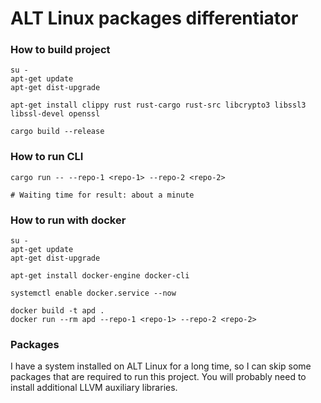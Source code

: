 # ALT Linux packages differentiator

### How to build project

```
su -
apt-get update
apt-get dist-upgrade

apt-get install clippy rust rust-cargo rust-src libcrypto3 libssl3 libssl-devel openssl

cargo build --release
```

### How to run CLI

```
cargo run -- --repo-1 <repo-1> --repo-2 <repo-2>

# Waiting time for result: about a minute
```

### How to run with docker

```
su -
apt-get update
apt-get dist-upgrade

apt-get install docker-engine docker-cli

systemctl enable docker.service --now

docker build -t apd .
docker run --rm apd --repo-1 <repo-1> --repo-2 <repo-2>
```

### Packages

I have a system installed on ALT Linux for a long time, so I can skip some packages that are required to run this project. 
You will probably need to install additional LLVM auxiliary libraries.
